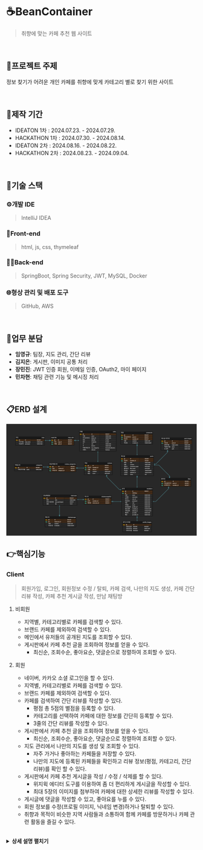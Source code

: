# :coffee:BeanContainer
>취향에 맞는 카페 추천 웹 사이트

<br>

## :bookmark_tabs:프로젝트 주제
정보 찾기가 어려운 개인 카페를 취향에 맞게 카테고리 별로 찾기 위한 사이트

<br>

## :calendar:제작 기간
* IDEATON 1차 : 2024.07.23. - 2024.07.29.
* HACKATHON 1차 : 2024.07.30. - 2024.08.14.
* IDEATON 2차 : 2024.08.16. - 2024.08.22.
* HACKATHON 2차 : 2024.08.23. - 2024.09.04.

<br>

## :wrench:기술 스택
### :gear:개발 IDE
>IntelliJ IDEA

### 🎨Front-end
>html, js, css, thymeleaf

### 🧑‍💻Back-end
>SpringBoot, Spring Security, JWT, MySQL, Docker

### :globe_with_meridians:형상 관리 및 배포 도구
>GitHub, AWS

<br>

## :pushpin:업무 분담
* **임영규**: 팀장, 지도 관리, 간단 리뷰 
* **김지은**: 게시판, 이미지 공통 처리 
* **장민진**: JWT 인증 회원, 이메일 인증, OAuth2, 마이 페이지 
* **민차현**: 채팅 관련 기능 및 메시징 처리

<br>

## :clipboard:ERD 설계
<img src="/src/main/resources/static/readme/BeanContainer_ERD.png">


<br>

## :point_right:핵심기능

### Client
> 회원가입, 로그인, 회원정보 수정 / 탈퇴, 카페 검색, 나만의 지도 생성, 카페 간단 리뷰 작성, 카페 추천 게시글 작성, 만남 채팅방
1. 비회원
    - 지역별, 카테고리별로 카페를 검색할 수 있다.
    - 브랜드 카페를 제외하여 검색할 수 있다.
    - 메인에서 유저들의 공개된 지도를 조회할 수 있다.
    - 게시판에서 카페 추천 글을 조회하여 정보를 얻을 수 있다.
      - 최신순, 조회수순, 좋아요순, 댓글순으로 정렬하여 조회할 수 있다.

2. 회원
    - 네이버, 카카오 소셜 로그인을 할 수 있다.
    - 지역별, 카테고리별로 카페를 검색할 수 있다.
    - 브랜드 카페를 제외하여 검색할 수 있다.
    - 카페를 검색하여 간단 리뷰를 작성할 수 있다.
      - 평점 총 5점의 별점을 등록할 수 있다.
      - 카테고리를 선택하여 카페에 대한 정보를 간단히 등록할 수 있다.
      - 3줄의 간단 리뷰를 작성할 수 있다.
    - 게시판에서 카페 추천 글을 조회하여 정보를 얻을 수 있다.
        - 최신순, 조회수순, 좋아요순, 댓글순으로 정렬하여 조회할 수 있다.
    - 지도 관리에서 나만의 지도를 생성 및 조회할 수 있다.
      - 자주 가거나 좋아하는 카페들을 저장할 수 있다.
      - 나만의 지도에 등록된 카페들을 확인하고 리뷰 정보(평점, 카테고리, 간단 리뷰)를 확인 할 수 있다.
    - 게시판에서 카페 추천 게시글을 작성 / 수정 / 삭제를 할 수 있다.
      - 위지윅 에디터 도구를 이용하여 좀 더 편리하게 게시글을 작성할 수 있다. 
      - 최대 5장의 이미지를 첨부하여 카페에 대한 상세한 리뷰를 작성할 수 있다.
    - 게시글에 댓글을 작성할 수 있고, 좋아요를 누를 수 있다.
    - 회원 정보를 수정(프로필 이미지, 닉네임 변경)하거나 탈퇴할 수 있다.
    - 취향과 목적이 비슷한 지역 사람들과 소통하여 함께 카페를 방문하거나 카페 관련 활동을 즐길 수 있다.
   
   <br>

<details>
<summary><b>상세 설명 펼치기</b></summary>

### Main
<img src="/src/main/resources/static/readme/main.png">

* 전체 카페 검색
* 지역별 카페 검색
* 카테고리별 카페 검색
* 브랜드 카페 제외 검색
* 회원들의 공개된 지도 랜덤 조회

    <details>
      <summary><b>카테고리 검색 이미지 참고</b></summary>
      <img src="/src/main/resources/static/readme/main_category.png">
    </details>

* 로그인 / 회원가입

   <details>
      <summary><b>회원가입 이미지 참고</b></summary>
      <img src="/src/main/resources/static/readme/user_signup.png">
   </details>
  
    * 아이디 4글자 이상, 중복 불가
    * 비밀번호는 8자 이상 20자 이하이며 영문, 숫자, 특수 문자를 모두 포함
    * 비밀번호 확인
    * 닉네임 2자 이상 10자 이하
    * 이메일 인증
  
   <details>
      <summary><b>로그인 이미지 참고</b></summary>
      <img src="/src/main/resources/static/readme/login.png">
   </details>

    * 아이디, 비밀번호 입력
    * 소셜 로그인 (네이버, 카카오)

  
* 게시판 조회

### 내 정보 관리
<img src="/src/main/resources/static/readme/user_management.png">

* 프로필 이미지 업로드 및 제거
* 닉네임 변경
* 회원탈퇴

### 나만의 지도
<img src="/src/main/resources/static/readme/my_map.png">

* 카페 검색
* 카테고리별 검색
* 브랜드 카페 제외 검색
* 자주 가는 카페, 가고 싶은 카페 저장
* 지도 이름 생성
* 지도 공개 / 비공개
* 지도 목록 조회 및 관리

   <details>
      <summary><b>이미지 참고</b></summary>
      <img src="/src/main/resources/static/readme/map_management.png">
   </details>

### 게시판
<img src="/src/main/resources/static/readme/post_list.png">

* 최신순, 조회수순, 좋아요순, 댓글순 정렬
* 글쓰기
  * 위지윅 에디터 적용 및 이미지 첨부

     <details>
        <summary><b>이미지 참고</b></summary>
        <img src="/src/main/resources/static/readme/post_create.png">
     </details>


### 게시글

<img src="/src/main/resources/static/readme/post_details.jpeg">

* 작성자 - 수정, 삭제 가능
  * 이외 - only 목록 버튼
* 댓글 작성
  * 작성자 - 수정, 삭제 가능
  * 이외 - 버튼 비활성화
* 좋아요


### 만남 채팅방
* 채팅방 목록 조회
     <details>
        <summary><b>이미지 참고</b></summary>
        <img src="/src/main/resources/static/readme/chat_room_list.png">
     </details>
  
* 채팅방 방 제목, 인원 수 설정하여 개설
* 인원 수 초과 시 입장 불가
* 채팅
     <details>
        <summary><b>이미지 참고</b></summary>
        <img src="/src/main/resources/static/readme/chat_room.png">
     </details>

</details>

